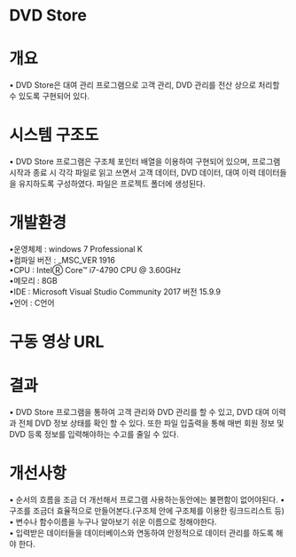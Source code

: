 # **DVD Store**    

# **개요**    
• DVD Store은 대여 관리 프로그램으로 고객 관리, DVD 관리를 전산 상으로 처리할 수 있도록 구현되어 있다.  

# **시스템 구조도**  
• DVD Store 프로그램은 구조체 포인터 배열을 이용하여 구현되어 있으며, 프로그램 시작과 종료 시 각각 파일로 읽고 쓰면서 고객 데이터, DVD 데이터, 대여 이력 데이터들을 유지하도록 구성하였다.
  파일은 프로젝트 폴더에 생성된다.  

# **개발환경**  
•운영체제 : windows 7 Professional K  
•컴파일 버전 : _MSC_VER 1916  
•CPU : IntelⓇ Core™ i7-4790 CPU @ 3.60GHz  
•메모리 : 8GB  
•IDE : Microsoft Visual Studio Community 2017 버전 15.9.9  
•언어 : C언어  

# **구동 영상 URL**    

# **결과**    
• DVD Store 프로그램을 통하여 고객 관리와 DVD 관리를 할 수 있고, DVD 대여 이력과 전체 DVD 정보 상태를 확인 할 수 있다. 또한 파일 입출력을 통해 매번 회원 정보 및 DVD 등록 정보를 입력해야하는 수고를 줄일 수 있다. 

# **개선사항**  
• 순서의 흐름을 조금 더 개선해서 프로그램 사용하는동안에는 불편함이 없어야된다.
• 구조를 조금더 효율적으로 만들어본다.(구조체 안에 구조체를 이용한 링크드리스트 등)
• 변수나 함수이름을 누구나 알아보기 쉬운 이름으로 정해야한다.   
• 입력받은 데이터들을 데이터베이스와 연동하여 안정적으로 데이터 관리를 하도록 해야 한다.    
